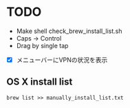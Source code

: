 # TODO

- Make shell check_brew_install_list.sh
- Caps -> Control
- Drag by single tap

- [x] メニューバーにVPNの状況を表示

## OS X install list

`brew list >> manually_install_list.txt`
